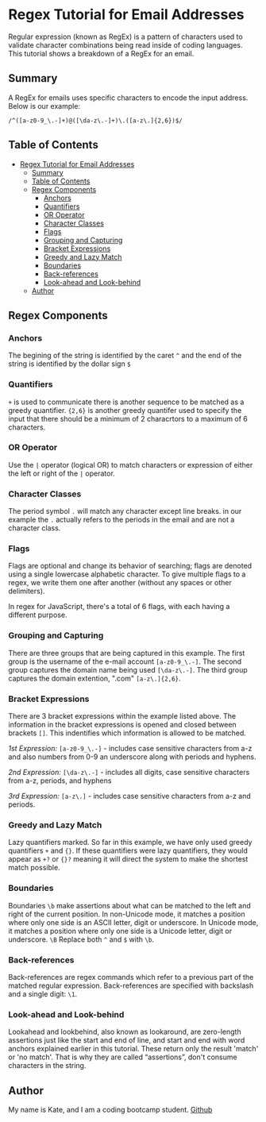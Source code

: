 # Regex Tutorial for Email Addresses

Regular expression (known as RegEx) is a pattern of characters used to validate character combinations being read inside of coding languages. This tutorial shows a breakdown of a RegEx for an email.

## Summary

A RegEx for emails uses specific characters to encode the input address. Below is our example:

```/^([a-z0-9_\.-]+)@([\da-z\.-]+)\.([a-z\.]{2,6})$/```

## Table of Contents

- [Regex Tutorial for Email Addresses](#regex-tutorial-for-email-addresses)
  - [Summary](#summary)
  - [Table of Contents](#table-of-contents)
  - [Regex Components](#regex-components)
    - [Anchors](#anchors)
    - [Quantifiers](#quantifiers)
    - [OR Operator](#or-operator)
    - [Character Classes](#character-classes)
    - [Flags](#flags)
    - [Grouping and Capturing](#grouping-and-capturing)
    - [Bracket Expressions](#bracket-expressions)
    - [Greedy and Lazy Match](#greedy-and-lazy-match)
    - [Boundaries](#boundaries)
    - [Back-references](#back-references)
    - [Look-ahead and Look-behind](#look-ahead-and-look-behind)
  - [Author](#author)

## Regex Components

### Anchors

The begining of the string is identified by the caret ```^``` and the end of the string is identified by the dollar sign ```$```

### Quantifiers

```+``` is used to communicate there is another sequence to be matched as a greedy quantifier. ```{2,6}``` is another greedy quantifer used to specify the input that there should be a minimum of 2 characrtors to a maximum of 6 characters.

### OR Operator

Use the ```|``` operator (logical OR) to match characters or expression of either the left or right of the ```|``` operator.

### Character Classes

The period symbol ```.``` will match any character except line breaks. in our example the ```.``` actually refers to the periods in the email and are not a character class.

### Flags

Flags are optional and change its behavior of searching; flags are denoted using a single lowercase alphabetic character. To give multiple flags to a regex, we write them one after another (without any spaces or other delimiters). 

In regex for JavaScript, there's a total of 6 flags, with each having a different purpose.

### Grouping and Capturing

There are three groups that are being captured in this example. The first group is the username of the e-mail account ```[a-z0-9_\.-]```. The second group captures the domain name being used ```[\da-z\.-]```. The third group captures the domain extention, ".com" ```[a-z\.]{2,6}```.

### Bracket Expressions

There are 3 bracket expressions within the example listed above. The information in the bracket expressions is opened and closed between brackets ```[]```. This indentifies which information is allowed to be matched.

*1st Expression:* ```[a-z0-9_\.-]``` - includes case sensitive characters from a-z and also numbers from 0-9 an underscore along with periods and hyphens.

*2nd Expression:* ```[\da-z\.-]``` - includes all digits, case sensitive characters from a-z, periods, and hyphens

*3rd Expression:* ```[a-z\.]``` - includes case sensitive characters from a-z and periods.

### Greedy and Lazy Match

Lazy quantifiers marked. So far in this example, we have only used greedy quantifiers ```+``` and ```{}```. If these quantifiers were lazy quantifiers, they would appear as ```+?``` or ```{}?``` meaning it will direct the system to make the shortest match possible.

### Boundaries

Boundaries ```\b``` make assertions about what can be matched to the left and right of the current position. In non-Unicode mode, it matches a position where only one side is an ASCII letter, digit or underscore. In Unicode mode, it matches a position where only one side is a Unicode letter, digit or underscore. ```\B```
Replace both ```^``` and ```$``` with ```\b```. 

### Back-references

Back-references are regex commands which refer to a previous part of the matched regular expression. Back-references are specified with backslash and a single digit: ```\1```. 

### Look-ahead and Look-behind

Lookahead and lookbehind, also known as lookaround, are zero-length assertions just like the start and end of line, and start and end with word anchors explained earlier in this tutorial. These return only the result 'match' or 'no match'. That is why they are called “assertions”, don't consume characters in the string.

## Author

My name is Kate, and I am a coding bootcamp student. [Github](https://github.com/katensullivan55)
